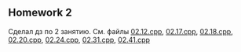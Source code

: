 ## Homework 2

Сделал дз по 2 занятию. См. файлы
[02.12.cpp](https://github.com/topki4uk/Education-MIPT/blob/master/projects/examples/source/02.12.cpp), 
[02.17.cpp](https://github.com/topki4uk/Education-MIPT/blob/master/projects/examples/source/02.17.cpp), 
[02.18.cpp](https://github.com/topki4uk/Education-MIPT/blob/master/projects/examples/source/02.18.cpp), 
[02.20.cpp](https://github.com/topki4uk/Education-MIPT/blob/master/projects/examples/source/02.20.cpp), 
[02.24.cpp](https://github.com/topki4uk/Education-MIPT/blob/master/projects/examples/source/02.24.cpp),
[02.31.cpp](https://github.com/topki4uk/Education-MIPT/blob/master/projects/examples/source/02.31.cpp),
[02.41.cpp](https://github.com/topki4uk/Education-MIPT/blob/master/projects/examples/source/02.41.cpp)
